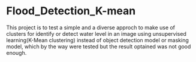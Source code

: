 # Flood_Detection_K-mean
 This project is to test a simple and a diverse approch to make use of clusters for identify or detect water level in an image using unsupervised learning(K-Mean clustering) instead of object detection model or masking model, which by the way were tested but the result optained was not good enough.
